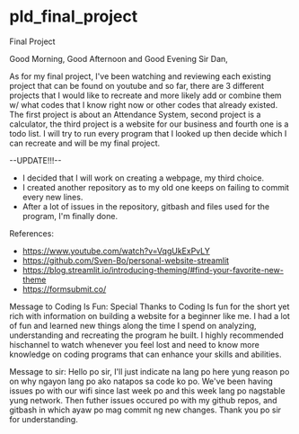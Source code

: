 # pld_final_project
Final Project

Good Morning, Good Afternoon and Good Evening Sir Dan,

  As for my final project, I've been watching and reviewing each existing project that can be found on youtube
and so far, there are 3 different projects that I would like to recreate and more likely add or combine them w/
what codes that I know right now or other codes that already existed. The first project is about an Attendance 
System, second project is a calculator, the third project is a website for our business and fourth one is a todo
list. I will try to run every program that I looked up then decide which I can recreate and will be my final project.

--UPDATE!!!--
- I decided that I will work on creating a webpage, my third choice.
- I created another repository as to my old one keeps on failing to commit every new lines.
- After a lot of issues in the repository, gitbash and files used for the program, I'm finally done.

References:
- https://www.youtube.com/watch?v=VqgUkExPvLY
- https://github.com/Sven-Bo/personal-website-streamlit
- https://blog.streamlit.io/introducing-theming/#find-your-favorite-new-theme
- https://formsubmit.co/

Message to Coding Is Fun:
Special Thanks to Coding Is fun for the short yet rich with information on building a website for a beginner like me. 
I had a lot of fun and learned new things along the time I spend on analyzing, understanding and recreating the program 
he built. I highly recommended hischannel to watch whenever you feel lost and need to know more knowledge on coding 
programs that can enhance your skills and abilities.

Message to sir:
Hello po sir, I'll just indicate na lang po here yung reason po on why ngayon lang po ako natapos sa code ko po. We've been having issues po 
with our wifi since last week po and this week lang po nagstable yung network. Then futher issues occured po with my github repos,
and gitbash in which ayaw po mag commit ng new changes. Thank you po sir for understanding.
